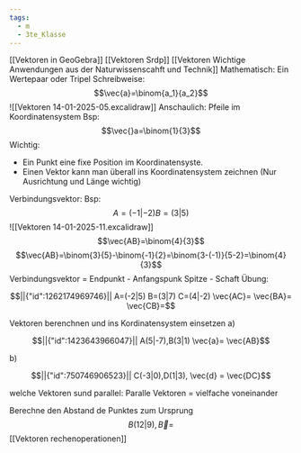 ```yaml
---
tags:
  - m
  - 3te_Klasse
---
```

[[Vektoren in GeoGebra]]
[[Vektoren Srdp]]
[[Vektoren Wichtige Anwendungen aus der Naturwissenscahft und Technik]]
Mathematisch: Ein Wertepaar oder Tripel
Schreibweise: 
$$\vec{a}=\binom{a_1}{a_2}$$
![[Vektoren 14-01-2025-05.excalidraw]]
Anschaulich: Pfeile im Koordinatensystem
Bsp:
$$\vec{}a=\binom{1}{3}$$
Wichtig:
- Ein Punkt eine fixe Position im Koordinatensyste.
- Einen Vektor kann man überall ins Koordinatensystem zeichnen (Nur Ausrichtung und Länge wichtig)

Verbindungsvektor:
Bsp: $$ A=(-1|-2) B=(3|5)
$$
![[Vektoren 14-01-2025-11.excalidraw]]
$$\vec{AB}=\binom{4}{3}$$
$$\vec{AB}=\binom{3}{5}-\binom{-1}{2}=\binom{3-(-1)}{5-2}=\binom{4}{3}$$
Verbindungsvektor = Endpunkt - Anfangspunk
Spitze - Schaft
Übung:
```math
||{"id":1262174969746}||

A=(-2|5)
B=(3|7)
C=(4|-2)
\vec{AC}=
\vec{BA}=
\vec{CB}=
```
Vektoren berenchnen und ins Kordinatensystem einsetzen
a)
```math
||{"id":1423643966047}||

A(5|-7),B(3|1) \vec{a}= \vec{AB}
```
b)
```math
||{"id":750746906523}||

C(-3|0),D(1|3), \vec{d} = \vec{DC}
```

welche Vektoren sund parallel:
Paralle Vektoren = vielfache voneinander

Berechne den Abstand de Punktes zum Ursprung
$$B(12|9), \vec{B}=$$
[[Vektoren rechenoperationen]]

